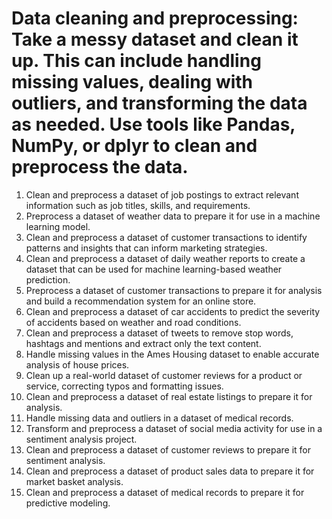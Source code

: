 # Data cleaning and preprocessing: Take a messy dataset and clean it up. This can include handling missing values, dealing with outliers, and transforming the data as needed. Use tools like Pandas, NumPy, or dplyr to clean and preprocess the data.
1.	Clean and preprocess a dataset of job postings to extract relevant information such as job titles, skills, and requirements.
2.	Preprocess a dataset of weather data to prepare it for use in a machine learning model.
3.	Clean and preprocess a dataset of customer transactions to identify patterns and insights that can inform marketing strategies.
4.	Clean and preprocess a dataset of daily weather reports to create a dataset that can be used for machine learning-based weather prediction.
5.	Preprocess a dataset of customer transactions to prepare it for analysis and build a recommendation system for an online store.
6.	Clean and preprocess a dataset of car accidents to predict the severity of accidents based on weather and road conditions.
7.	Clean and preprocess a dataset of tweets to remove stop words, hashtags and mentions and extract only the text content.
8.	Handle missing values in the Ames Housing dataset to enable accurate analysis of house prices.
9.	Clean up a real-world dataset of customer reviews for a product or service, correcting typos and formatting issues.
10.	Clean and preprocess a dataset of real estate listings to prepare it for analysis.
11.	Handle missing data and outliers in a dataset of medical records.
12.	Transform and preprocess a dataset of social media activity for use in a sentiment analysis project.
13.	Clean and preprocess a dataset of customer reviews to prepare it for sentiment analysis.
14.	Clean and preprocess a dataset of product sales data to prepare it for market basket analysis.
15.	Clean and preprocess a dataset of medical records to prepare it for predictive modeling.
